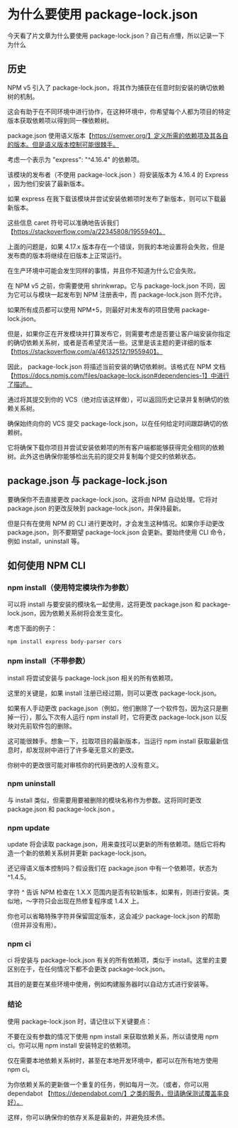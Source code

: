 # 为什么要使用 package-lock.json

今天看了片文章为什么要使用 package-lock.json？自己有点懵，所以记录一下为什么

## 历史

NPM v5 引入了 package-lock.json，将其作为捕获在任意时刻安装的确切依赖树的机制。

这会有助于在不同环境中进行协作，在这种环境中，你希望每个人都为项目的特定版本获取依赖项以得到同一棵依赖树。

package.json 使用语义版本【https://semver.org/】定义所需的依赖项及其各自的版本。但是语义版本控制可能很棘手。

考虑一个表示为 "express": "^4.16.4" 的依赖项。

该模块的发布者（不使用 package-lock.json ）将安装版本为 4.16.4 的 Express ，因为他们安装了最新版本。

如果 express 在我下载该模块并尝试安装依赖项时发布了新版本，则可以下载最新版本。

这些信息 caret 符号可以准确地告诉我们【https://stackoverflow.com/a/22345808/1955940】。

上面的问题是，如果 4.17.x 版本存在一个错误，则我的本地设置将会失败，但是发布商的版本将继续在旧版本上正常运行。

在生产环境中可能会发生同样的事情，并且你不知道为什么它会失败。

在 NPM v5 之前，你需要使用 shrinkwrap。它与 package-lock.json 不同，因为它可以与模块一起发布到 NPM 注册表中，而 package-lock.json 则不允许。

如果所有成员都可以使用 NPM+5，则最好对未发布的项目使用 package-lock.json。

但是，如果你正在开发模块并打算发布它，则需要考虑是否要让客户端安装你指定的确切依赖关系树，或者是否希望灵活一些。这里是该主题的更详细的版本【https://stackoverflow.com/a/46132512/1955940】。

因此， package-lock.json 将描述当前安装的确切依赖树。该格式在 NPM 文档【https://docs.npmjs.com/files/package-lock.json#dependencies-1】中进行了描述。

通过将其提交到你的 VCS（绝对应该这样做），可以返回历史记录并复制确切的依赖关系树。

确保始终向你的 VCS 提交 package-lock.json，以在任何给定时间跟踪确切的依赖树。

它将确保下载你项目并尝试安装依赖项的所有客户端都能够获得完全相同的依赖树。此外这也确保你能够检出先前的提交并复制每个提交的依赖状态。

## package.json 与 package-lock.json

要确保你不去直接更改 package-lock.json。这将由 NPM 自动处理。它将对 package.json 的更改反映到 package-lock.json，并保持最新。

但是只有在使用 NPM 的 CLI 进行更改时，才会发生这种情况。如果你手动更改 package.json，则不要期望 package-lock.json 会更新。要始终使用 CLI 命令，例如 install，uninstall 等。

## 如何使用 NPM CLI

### npm install（使用特定模块作为参数）

可以将 install 与要安装的模块名一起使用，这将更改 package.json 和 package-lock.json，因为依赖关系树将会发生变化。

考虑下面的例子：

```plain
npm install express body-parser cors

```

### npm install（不带参数）

install 将尝试安装与 package-lock.json 相关的所有依赖项。

这里的关键是，如果 install 注册已经过期，则可以更改 package-lock.json。

如果有人手动更改 package.json（例如，他们删除了一个软件包，因为这只是删掉一行），那么下次有人运行 npm install 时，它将更改 package-lock.json 以反映对先前软件包的删除。

这可能很棘手。想象一下，拉取项目的最新版本，当运行 npm install 获取最新信息时，却发现树中进行了许多毫无意义的更改。

你树中的更改很可能对审核你的代码更改的人没有意义。

### npm uninstall

与 install 类似，但需要用要被删除的模块名称作为参数。这将同时更改 package.json 和 package-lock.json 。

### npm update

update 将会读取 package.json，用来查找可以更新的所有依赖项。随后它将构造一个新的依赖关系树并更新 package-lock.json。

还记得语义版本控制吗？假设我们在 package.json 中有一个依赖项，状态为 ^1.4.5。

字符 ^ 告诉 NPM 检查在 1.X.X 范围内是否有较新版本，如果有，则进行安装。类似地，〜字符只会出现在热修复程序或 1.4.X 上。

你也可以省略特殊字符并保留固定版本，这会减少 package-lock.json 的帮助（但并非没有用）。

### npm ci

ci 将安装与 package-lock.json 有关的所有依赖项，类似于 install。这里的主要区别在于，在任何情况下都不会更改 package-lock.json。

其目的是要在某些环境中使用，例如构建服务器时以自动方式进行安装等。

### 结论

使用 package-lock.json 时，请记住以下关键要点：

不要在没有参数的情况下使用 npm install 来获取依赖关系，所以请使用 npm ci。你可以用 npm install 安装特定的依赖项。

仅在需要本地依赖关系树时，甚至在本地开发环境中，都可以在所有地方使用 npm ci。

为你依赖关系的更新做一个重复的任务，例如每月一次。（或者，你可以用 dependabot 【https://dependabot.com/】之类的服务，但请确保测试覆盖率良好）。

这样，你可以确保你的依存关系是最新的，并避免技术债。
